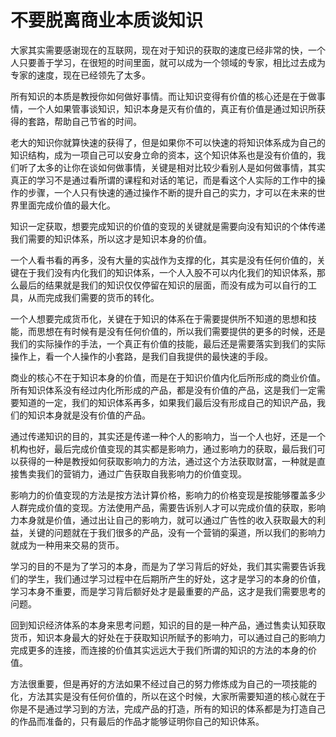 # 不要脱离商业本质谈知识

大家其实需要感谢现在的互联网，现在对于知识的获取的速度已经非常的快，一个人只要善于学习，在很短的时间里面，就可以成为一个领域的专家，相比过去成为专家的速度，现在已经领先了太多。

所有知识的本质是教授你如何做好事情。而让知识变得有价值的核心还是在于做事情，一个人如果管事谈知识，知识本身是灭有价值的，真正有价值是通过知识所获得的套路，帮助自己节省的时间。

老大的知识你就算快速的获得了，但是如果你不可以快速的将知识体系成为自己的知识结构，成为一项自己可以安身立命的资本，这个知识体系也是没有价值的，我们听了太多的让你在谈如何做事情，关键是相对比较少看别人是如何做事情，其实真正的学习不是通过看所谓的课程和对话的笔记，而是看这个人实际的工作中的操作的步骤，一个人只有快速的通过操作不断的提升自己的实力，才可以在未来的世界里面完成价值的最大化。

知识一定获取，想要完成知识的价值的变现的关键就是需要向没有知识的个体传递我们需要的知识体系，所以这才是知识本身的价值。

一个人看书看的再多，没有大量的实战作为支撑的化，其实是没有任何价值的，关键在于我们没有内化我们的知识体系，一个人入股不可以内化我们的知识体系，那么最后的结果就是我们的知识仅仅停留在知识的层面，而没有成为可以自行的工具，从而完成我们需要的货币的转化。

一个人想要完成货币化，关键在于知识的体系在于需要提供所不知道的思想和技能，而思想在有时候有是没有任何价值的，所以我们需要提供的更多的时候，还是我们的实际操作的手法，一个真正有价值的技能，最后还是需要落实到我们的实际操作上，看一个人操作的小套路，是我们自我提供的最快速的手段。

商业的核心不在于知识本身的价值，而是在于知识价值内化后所形成的商业价值。所有知识体系没有经过内化所形成的产品，都是没有价值的产品，这是我们一定需要知道的一定，我们的知识体系再多，如果我们最后没有形成自己的知识产品，我们的知识本身就是没有价值的产品。

通过传递知识的目的，其实还是传递一种个人的影响力，当一个人也好，还是一个机构也好，最后完成价值变现的其实都是影响力，通过影响力的获取，最后我们可以获得的一种是教授如何获取影响力的方法，通过这个方法获取财富，一种就是直接售卖我们的营销力，通过广告获取自我影响力的价值变现。

影响力的价值变现的方法是按方法计算价格，影响力的价格变现是按能够覆盖多少人群完成价值的变现。方法使用产品，需要告诉别人才可以完成价值的获取，影响力本身就是价值，通过出让自己的影响力，就可以通过广告性的收入获取最大的利益，关键的问题就在于我们很多的产品，没有一个营销的渠道，所以我们的影响力就成为一种用来交易的货币。

学习的目的不是为了学习的本身，而是为了学习背后的好处，我们其实需要告诉我们的学生，我们通过学习过程中在后期所产生的好处，这才是学习的本身的价值，学习本身不重要，而是学习背后额好处才是最重要的产品，这才是我们需要思考的问题。

回到知识经济体系的本身来思考问题，知识的目的是一种产品，通过售卖认知获取货币，知识本身最大的好处在于获取知识所赋予的影响力，可以通过自己的影响力完成更多的连接，而连接的价值其实远远大于我们所谓的知识的方法的本身的价值。

方法很重要，但是再好的方法如果不经过自己的努力修炼成为自己的一项技能的化，方法其实是没有任何价值的，所以在这个时候，大家所需要知道的核心就在于你是不是通过学习到的方法，完成产品的打造，所有的知识的体系都是为打造自己的作品而准备的，只有最后的作品才能够证明你自己的知识体系。
